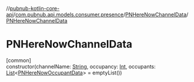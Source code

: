 //[pubnub-kotlin-core-api](../../../index.md)/[com.pubnub.api.models.consumer.presence](../index.md)/[PNHereNowChannelData](index.md)/[PNHereNowChannelData](-p-n-here-now-channel-data.md)

# PNHereNowChannelData

[common]\
constructor(channelName: [String](https://kotlinlang.org/api/latest/jvm/stdlib/kotlin-stdlib/kotlin/-string/index.html), occupancy: [Int](https://kotlinlang.org/api/latest/jvm/stdlib/kotlin-stdlib/kotlin/-int/index.html), occupants: [List](https://kotlinlang.org/api/latest/jvm/stdlib/kotlin-stdlib/kotlin.collections/-list/index.html)&lt;[PNHereNowOccupantData](../-p-n-here-now-occupant-data/index.md)&gt; = emptyList())
